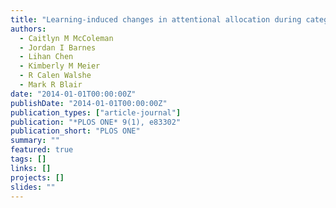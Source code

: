 ```yaml
---
title: "Learning-induced changes in attentional allocation during categorization: A sizable catalog of attention change as measured by eye movements"
authors:
  - Caitlyn M McColeman
  - Jordan I Barnes
  - Lihan Chen
  - Kimberly M Meier
  - R Calen Walshe
  - Mark R Blair
date: "2014-01-01T00:00:00Z"
publishDate: "2014-01-01T00:00:00Z"
publication_types: ["article-journal"]
publication: "*PLOS ONE* 9(1), e83302"
publication_short: "PLOS ONE"
summary: ""
featured: true
tags: []
links: []
projects: []
slides: ""
---
```

